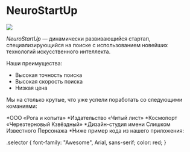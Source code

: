# NeuroStartUp

![](https://netology-code.github.io/git-homeworks/introduction/assets/logo.png)

*NeuroStartUp* — динамически развивающийся стартап, специализирующийся на поиске с использованием новейших технологий искусственного интеллекта.

Наши преимущества:
* Высокая точность поиска
* Высокая скорость поиска
* Низкая цена

Мы на столько крутые, что уже успели поработать со следующими команиями:

*ООО «Рога и копыта»
*Издательство «Читый лист»
*Космопорт «Черезтерновый Кзвёздный»
*Дизайн-студия имени Слишком Известного Персонажа
*Ниже пример кода из нашего приложения:

.selector {
  font-family: "Awesome", Arial, sans-serif;
  color: red;
}